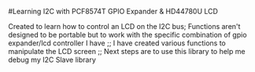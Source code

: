 #Learning I2C with PCF8574T GPIO Expander & HD44780U LCD

Created to learn how to control an LCD on the I2C bus; Functions aren't designed to be portable but to work with the specific combination of gpio expander/lcd controller I have
;; I have created various functions to manipulate the LCD screen ;; Next steps are to use this library to help me debug my I2C Slave library
